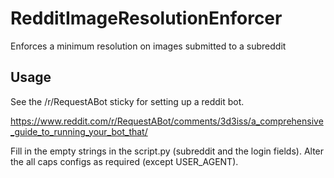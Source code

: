 # RedditImageResolutionEnforcer
Enforces a minimum resolution on images submitted to a subreddit

## Usage
See the /r/RequestABot sticky for setting up a reddit bot.

https://www.reddit.com/r/RequestABot/comments/3d3iss/a_comprehensive_guide_to_running_your_bot_that/

Fill in the empty strings in the script.py (subreddit and the login fields). Alter the all caps configs as required (except USER_AGENT).
